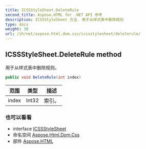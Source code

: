 ```yaml
---
title: ICSSStyleSheet.DeleteRule
second_title: Aspose.HTML for .NET API 参考
description: ICSSStyleSheet 方法. 用于从样式表中删除规则
type: docs
weight: 30
url: /zh/net/aspose.html.dom.css/icssstylesheet/deleterule/
---
```

## ICSSStyleSheet.DeleteRule method

用于从样式表中删除规则。

```csharp
public void DeleteRule(int index)
```

| 范围 | 类型 | 描述 |
| --- | --- | --- |
| index | Int32 | 索引。 |

### 也可以看看

* interface [ICSSStyleSheet](../)
* 命名空间 [Aspose.Html.Dom.Css](../../icssstylesheet/)
* 部件 [Aspose.HTML](../../../)


